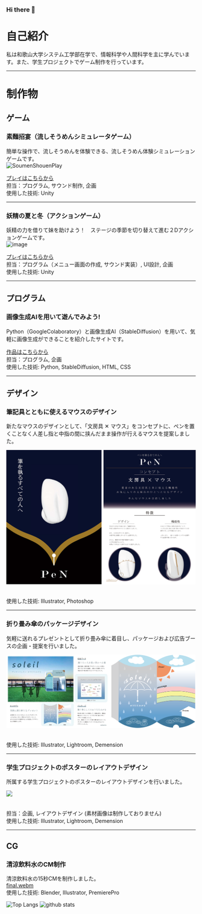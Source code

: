 ### Hi there 👋

# 自己紹介
私は和歌山大学システム工学部在学で、情報科学や人間科学を主に学んでいます。また、学生プロジェクトでゲーム制作を行っています。

---
# 制作物
## ゲーム
### 素麵招宴（流しそうめんシミュレータゲーム）
簡単な操作で、流しそうめんを体験できる、流しそうめん体験シミュレーションゲームです。<br>
![SoumenShouenPlay](https://github.com/twogod23/twogod23/assets/89783778/57e11926-0279-4228-948c-5ca14ec7cd6a)<br>

[プレイはこちらから](https://unityroom.com/games/cgp-team2021-somen)<br>
担当：プログラム, サウンド制作, 企画<br>
使用した技術: Unity<br>

----
### 妖精の夏と冬（アクションゲーム）
妖精の力を借りて妹を助けよう！　ステージの季節を切り替えて進む２Dアクションゲームです。<br>
![image](https://github.com/twogod23/twogod23/assets/89783778/15937c1a-22f3-41ac-b848-23a6ce54eed0)<br>

[プレイはこちらから](https://unityroom.com/games/cgphackb_yousei)<br>
担当：プログラム（メニュー画面の作成, サウンド実装）, UI設計, 企画<br>
使用した技術: Unity<br>

---
## プログラム
### 画像生成AIを用いて遊んでみよう!
Python（GoogleColaboratory）と画像生成AI（StableDiffusion）を用いて、気軽に画像生成ができることを紹介したサイトです。<br>

[作品はこちらから](https://twogod23.github.io/CGP2023/pr2023/index.html)<br>
担当：プログラム, 企画<br>
使用した技術: Python, StableDiffusion, HTML, CSS<br>

---
## デザイン
### 筆記具とともに使えるマウスのデザイン
新たなマウスのデザインとして、「文房具 ✕ マウス」をコンセプトに、ペンを置くことなく人差し指と中指の間に挟んだまま操作が行えるマウスを提案しました。<br>
<p>
  <img src="./Files/mouse-concept.png"/>
</p>
<br>
使用した技術: Illustrator, Photoshop<br>

---
### 折り畳み傘のパッケージデザイン
気軽に送れるプレゼントとして折り畳み傘に着目し、パッケージおよび広告ブースの企画・提案を行いました。<br>
<p>
  <img src="./Files/package.png"/>
</p>
<br>
使用した技術: Illustrator, Lightroom, Demension<br>

---
### 学生プロジェクトのポスターのレイアウトデザイン
所属する学生プロジェクトのポスターのレイアウトデザインを行いました。<br>
<p>
  <img src="./Files/cgpposter.png"/>
</p>
<br>
担当：企画, レイアウトデザイン (素材画像は制作しておりません)<br>
使用した技術: Illustrator, Lightroom, Demension<br>

---
## CG
### 清涼飲料水のCM制作
清涼飲料水の15秒CMを制作しました。<br>
[final.webm](https://github.com/twogod23/twogod23/assets/89783778/0890dfe5-e17b-4bd9-90c4-c78e076e416f)<br>
使用した技術: Blender, Illustrator, PremierePro<br>

<p align="left"> 
  <img alt="Top Langs" height="150px" src="https://github-readme-stats.vercel.app/api/top-langs/?username=twogod23&layout=compact&show_icons=true&theme=dark" />
  <img alt="github stats" height="150px" src="https://github-readme-stats.vercel.app/api?username=twogod23&theme=dark&show_icons=ture" />
</p>
<!--
**twogod23/twogod23** is a ✨ _special_ ✨ repository because its `README.md` (this file) appears on your GitHub profile.

Here are some ideas to get you started:

- 🔭 I’m currently working on ...
- 🌱 I’m currently learning ...
- 👯 I’m looking to collaborate on ...
- 🤔 I’m looking for help with ...
- 💬 Ask me about ...
- 📫 How to reach me: ...
- 😄 Pronouns: ...
- ⚡ Fun fact: ...
-->
